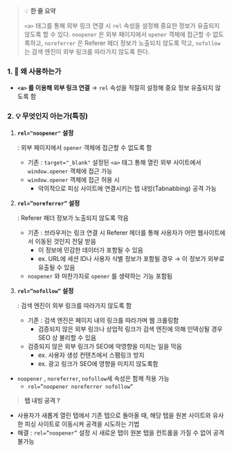 > 💡 **한 줄 요약**
>
> `<a>` 태그를 통해 외부 링크 연결 시 `rel` 속성을 설정해 중요한 정보가 유출되지 않도록 할 수 있다. `noopener` 은 외부 페이지에서 `opener` 객체에 접근할 수 없도록하고, `noreferrer` 은 Referer 헤더 정보가 노출되지 않도록 막고, `nofollow` 는 검색 엔진이 외부 링크를 따라가지 않도록 한다.

### 1. 🤔 왜 사용하는가

- **`<a>` 를 이용해 외부 링크 연결**
  → `rel` 속성을 적절히 설정해 중요 정보 유출되지 않도록 함

### 2. 💡 무엇인지 아는가(특징)

1. **`rel="noopener"` 설정**

   : 외부 페이지에서 `opener` 객체에 접근할 수 없도록 함

   - 기존 : `target="_blank"` 설정된 `<a>` 태그 통해 열린 외부 사이트에서 `window.opener` 객체에 접근 가능
   - `window.opener` 객체에 접근 허용 시
     - 악의적으로 피싱 사이트에 연결시키는 탭 내빙(Tabnabbing) 공격 가능

2. **`rel=”noreferrer”` 설정**

   : Referer 헤더 정보가 노출되지 않도록 막음

   - 기존 : 브라우저는 링크 연결 시 Referer 헤더를 통해 사용자가 어떤 웹사이트에서 이동된 것인지 전달 받음
     - 이 정보에 민감한 데이터가 포함될 수 있음
     - ex. URL에 세션 ID나 사용자 식별 정보가 포함될 경우
       → 이 정보가 외부로 유출될 수 있음
   - `noopener` 와 마찬가지로 `opener` 를 생략하는 기능 포함됨

3. **`rel=”nofollow”` 설정**

   : 검색 엔진이 외부 링크를 따라가지 않도록 함

   - 기존 : 검색 엔진은 페이지 내의 링크를 따라가며 웹 크롤링함
     - 검증되지 않은 외부 링크나 상업적 링크가 검색 엔진에 의해 인덱싱될 경우 SEO 상 불리할 수 있음
   - 검증되지 않은 외부 링크가 SEO에 악영향을 미치는 일을 막음
     - ex. 사용자 생성 컨텐츠에서 스팸링크 방지
     - ex. 광고 링크가 SEO에 영향을 미치지 않도록함

- `noopener` , `noreferrer`, `nofollow`세 속성은 함께 적용 가능
  - `rel=”noopener noreferrer nofollow”`

> **탭 내빙 공격 ?**

- 사용자가 새롭게 열린 탭에서 기존 탭으로 돌아올 때, 해당 탭을 원본 사이트와 유사한 피싱 사이트로 이동시켜 공격을 시도하는 기법
- 해결 : `rel=”noopener”` 설정 시 새로운 탭이 원본 탭을 컨트롤을 가질 수 없어 공격 불가능
